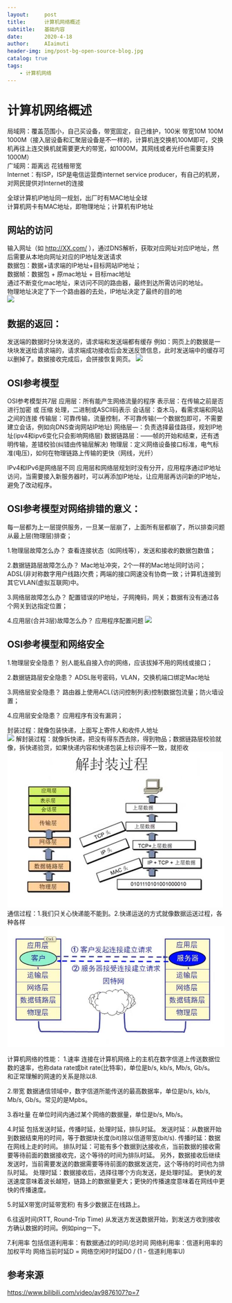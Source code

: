 ```yaml
---
layout:     post
title:      计算机网络概述
subtitle:   基础内容
date:       2020-4-18
author:     AIaimuti
header-img: img/post-bg-open-source-blog.jpg
catalog: true
tags:
    - 计算机网络
---
```


# 计算机网络概述

局域网：覆盖范围小，自己买设备，带宽固定，自己维护，100米 带宽10M 100M 1000M（接入层设备和汇聚层设备是不一样的，计算机连交换机100M即可，交换机再往上连交换机就需要更大的带宽，如1000M，其网线或者光纤也需要支持1000M）<br>
广域网：距离远 花钱租带宽<br>
Internet：有ISP，ISP是电信运营商internet service producer，有自己的机房，对网民提供对Internet的连接<br>

全球计算机IP地址同一规划，出厂时有MAC地址全球<br>
计算机网卡有MAC地址，即物理地址；计算机有IP地址

## 网站的访问
输入网址（如 http://XX.com/ ），通过DNS解析，获取对应网址对应IP地址，然后需要从本地向网址对应的IP地址发送请求<br>
数据包：数据+请求端的IP地址+目标网站IP地址；<br>
数据帧：数据包 + 原mac地址 + 目标mac地址<br>
通过不断变化mac地址，来访问不同的路由器，最终到达所需访问的地址。<br>
物理地址决定了下一个路由器的去处，IP地址决定了最终的目的地  
![](https://img-blog.csdnimg.cn/20200102005246159.png?x-oss-process=image/watermark,type_ZmFuZ3poZW5naGVpdGk,shadow_10,text_aHR0cHM6Ly9ibG9nLmNzZG4ubmV0L2l3YW5kZXJ1,size_16,color_FFFFFF,t_70)

## 数据的返回：
发送端的数据时分块发送的，请求端和发送端都有缓存
例如：网页上的数据是一块块发送给请求端的，请求端成功接收后会发送反馈信息，此时发送端中的缓存可以删掉了。数据接收完成后，会拼接恢复网页。
![](https://img-blog.csdnimg.cn/20200102005316692.png?x-oss-process=image/watermark,type_ZmFuZ3poZW5naGVpdGk,shadow_10,text_aHR0cHM6Ly9ibG9nLmNzZG4ubmV0L2l3YW5kZXJ1,size_16,color_FFFFFF,t_70)

## OSI参考模型
OSI参考模型共7层
应用层：所有能产生网络流量的程序
表示层：在传输之前是否进行加密 或 压缩 处理，二进制或ASCII码表示
会话层：查木马，看需求端和网站之间的连接
传输层：可靠传输，流量控制，不可靠传输(一个数据包即可，不需要建立会话，例如向DNS查询网站IP地址)
网络层—：负责选择最佳路径，规划IP地址(ipv4和ipv6变化只会影响网络层)
数据链路层：——帧的开始和结束，还有透明传输，差错校验(纠错由传输层解决)
物理层：定义网络设备接口标准，电气标准(电压)，如何在物理链路上传输的更快（网线，光纤）

IPv4和IPv6是网络层不同
应用层和网络层规划时没有分开，应用程序通过IP地址访问，当需要接入新服务器时，可以再添加IP地址，让应用层再访问新的IP地址，避免了改动程序。


## OSI参考模型对网络排错的意义：

每一层都为上一层提供服务，一旦某一层崩了，上面所有层都崩了，所以排查问题从最上层(物理层)排查；

1.物理层故障怎么办？
查看连接状态（如网线等），发送和接收的数据包数值；

2.数据链路层故障怎么办？
Mac地址冲突，2个一样的Mac地址同时访问；ADSL(非对称数字用户线路)欠费；两端的接口网速没有协商一致；计算机连接到其它VLAN(虚拟互联网)中。

3.网络层故障怎么办？
配置错误的IP地址，子网掩码，网关；数据有没有通过各个网关到达指定位置；

4.应用层(合并3层)故障怎么办？
应用程序配置问题
![](https://img-blog.csdnimg.cn/2020010200534545.png?x-oss-process=image/watermark,type_ZmFuZ3poZW5naGVpdGk,shadow_10,text_aHR0cHM6Ly9ibG9nLmNzZG4ubmV0L2l3YW5kZXJ1,size_16,color_FFFFFF,t_70)
## OSI参考模型和网络安全
1.物理层安全隐患？
别人能私自接入你的网络，应该拔掉不用的网线或接口；

2.数据链路层安全隐患？
ADSL账号密码，VLAN，交换机端口绑定Mac地址

3.网络层安全隐患？
路由器上使用ACL(访问控制列表)控制数据包流量；防火墙设置；

4.应用层安全隐患？
应用程序有没有漏洞；

封装过程：就像包装快递，上面写上寄件人和收件人地址<br>
![](https://img-blog.csdnimg.cn/20200102005413482.png?x-oss-process=image/watermark,type_ZmFuZ3poZW5naGVpdGk,shadow_10,text_aHR0cHM6Ly9ibG9nLmNzZG4ubmV0L2l3YW5kZXJ1,size_16,color_FFFFFF,t_70)
解封装过程：就像拆快递，把没有得东西去除，得到物品；数据链路层校验就像，拆快递验货，如果快递内容和快递包装上标识得不一致，就拒收<br>
![](https://github.com/AIaimuti/aiaimuti.github.io/blob/master/img/Computer_Network/decode.jpg)
通信过程：1.我们只关心快递能不能到。2.快递运送的方式就像数据运送过程，各种各样<br>
![](https://github.com/AIaimuti/aiaimuti.github.io/blob/master/img/Computer_Network/communication.jpg)

计算机网络的性能：
1.速率
连接在计算机网络上的主机在数字信道上传送数据位数的速率，也称data rate或bit rate(比特率)，单位是b/s, kb/s, Mb/s, Gb/s。<br>
和正常理解的网速的关系是除以8.

2.带宽
数据通信领域中，数字信道所能传送的最高数据率，单位是b/s, kb/s, Mb/s, Gb/s。常见的是Mpbs。

3.吞吐量
在单位时间内通过某个网络的数据量，单位是b/s, Mb/s。

4.时延
包括发送时延，传播时延，处理时延，排队时延。
发送时延：从数据开始到数据结束用的时间，等于数据块长度(bit)除以信道带宽(bit/s). 
传播时延：数据在网线上走的时间。
排队时延：可能有多个数据到达接收点，当前数据的接收需要等待前面的数据接收完，这个等待的时间为排队时延。
另外，数据接收后继续发送时，当前需要发送的数据需要等待前面的数据发送完，这个等待的时间也为排队时延。
处理时延：数据接收后，选择往哪个方向发送，是处理时延。
更快的发送速度意味着波长越短，链路上的数据量更大；更快的传播速度意味着在网线中更快的传播速度。

5.时延X带宽(时延带宽积)
有多少数据正在线路上。

6.往返时间(RTT, Round-Trip Time)
从发送方发送数据开始，到发送方收到接收方确认数据的时间。例如ping一下。

7.利用率
包括信道利用率：有数据通过的时间/总时间
网络利用率：信道利用率的加权平均
网络当前时延D = 网络空闲时时延D0 / (1 - 信道利用率U)

## 参考来源
https://www.bilibili.com/video/av9876107?p=7
